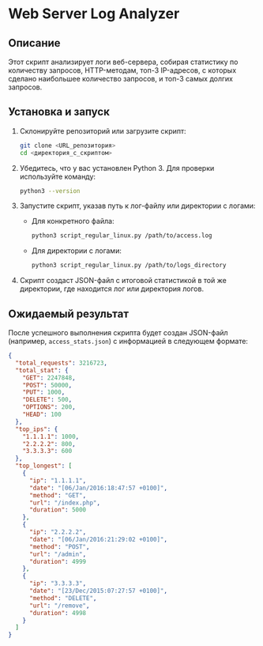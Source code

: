 # Web Server Log Analyzer

## Описание
Этот скрипт анализирует логи веб-сервера, собирая статистику по количеству запросов, HTTP-методам, топ-3 IP-адресов, с которых сделано наибольшее количество запросов, и топ-3 самых долгих запросов.

## Установка и запуск

1. Склонируйте репозиторий или загрузите скрипт:
    ```bash
    git clone <URL_репозитория>
    cd <директория_с_скриптом>
    ```

2. Убедитесь, что у вас установлен Python 3. Для проверки используйте команду:
    ```bash
    python3 --version
    ```

3. Запустите скрипт, указав путь к лог-файлу или директории с логами:
    - Для конкретного файла:
      ```bash
      python3 script_regular_linux.py /path/to/access.log
      ```
    - Для директории с логами:
      ```bash
      python3 script_regular_linux.py /path/to/logs_directory
      ```

4. Скрипт создаст JSON-файл с итоговой статистикой в той же директории, где находится лог или директория логов.

## Ожидаемый результат
После успешного выполнения скрипта будет создан JSON-файл (например, `access_stats.json`) с информацией в следующем формате:

```json
{
  "total_requests": 3216723,
  "total_stat": {
    "GET": 2247848,
    "POST": 50000,
    "PUT": 1000,
    "DELETE": 500,
    "OPTIONS": 200,
    "HEAD": 100
  },
  "top_ips": {
    "1.1.1.1": 1000,
    "2.2.2.2": 800,
    "3.3.3.3": 600
  },
  "top_longest": [
    {
      "ip": "1.1.1.1",
      "date": "[06/Jan/2016:18:47:57 +0100]",
      "method": "GET",
      "url": "/index.php",
      "duration": 5000
    },
    {
      "ip": "2.2.2.2",
      "date": "[06/Jan/2016:21:29:02 +0100]",
      "method": "POST",
      "url": "/admin",
      "duration": 4999
    },
    {
      "ip": "3.3.3.3",
      "date": "[23/Dec/2015:07:27:57 +0100]",
      "method": "DELETE",
      "url": "/remove",
      "duration": 4998
    }
  ]
}